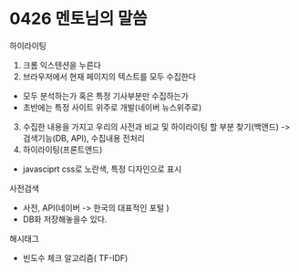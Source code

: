 # 0426 멘토님의 말씀
하이라이팅
1. 크롬 익스텐션을 누른다
2. 브라우저에서 현재 페이지의 텍스트를 모두 수집한다
 - 모두 분석하는가 혹은 특정 기사부분만 수집하는가
 - 초반에는 특정 사이트 위주로 개발(네이버 뉴스위주로)
3. 수집한 내용을 가지고 우리의 사전과 비교 및 하이라이팅 할 부분 찾기(백앤드)
 -> 검색기능(DB, API), 수집내용 전처리
4. 하이라이팅(프론트앤드)
 - javasciprt css로 노란색, 특정 디자인으로 표시

사전검색
- 사전, API(네이버 -> 한국의 대표적인 포털 )
- DB화 저장해놓을수 있다.

해시태그
 - 빈도수 체크 알고리즘( TF-IDF)
